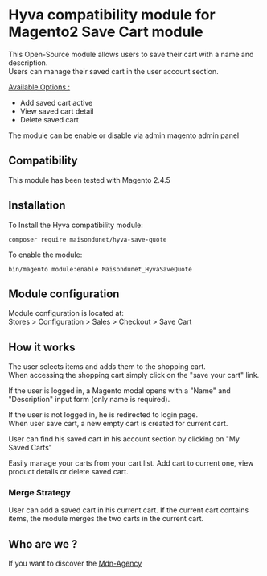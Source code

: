 # Hyva compatibility module for Magento2 Save Cart module  

This Open-Source module allows users to save their cart with a name and description.  
Users can manage their saved cart in the user account section.

<ins>Available Options :</ins>
- Add saved cart active
- View saved cart detail
- Delete saved cart

The module can be enable or disable via admin magento admin panel  

 
## Compatibility
This module has been tested with Magento 2.4.5


## Installation
To Install the  Hyva compatibility module:
```
composer require maisondunet/hyva-save-quote
```
To enable the module:
```
bin/magento module:enable Maisondunet_HyvaSaveQuote
```  


## Module configuration
Module configuration is located at:  
Stores > Configuration > Sales > Checkout > Save Cart


## How it works

The user selects items and adds them to the shopping cart.  
When accessing the shopping cart simply click on the "save your cart" link.

If the user is logged in, a Magento modal opens with a "Name" and "Description" input form (only name is required).

If the user is not logged in, he is redirected to login page.  
When user save cart, a new empty cart is created for current cart.

User can find his saved cart in his account section by clicking on "My Saved Carts"

Easily manage your carts from your cart list. Add cart to current one, view product details or delete saved cart.


### Merge Strategy

User can add a saved cart in his current cart. If the current cart contains items, the module merges the two carts in the current cart.  

## Who are we ?
If you want to discover the [Mdn-Agency](https://maisondunet.com/)

